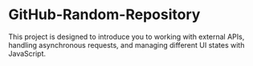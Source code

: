 # GitHub-Random-Repository
This project is designed to introduce you to working with external APIs, handling asynchronous requests, and managing different UI states with JavaScript.
